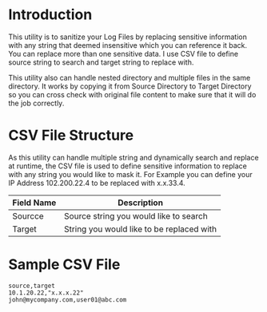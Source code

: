 # Introduction

This utility is to sanitize your Log Files 
by replacing sensitive information with any string that deemed insensitive which you can reference it back.
You can replace more than one sensitive data. I use CSV file to define source string to search and target string to replace with. 

This utility also can handle nested directory and multiple files in the same directory. It works by copying it from Source Directory to Target Directory so you can cross check with original file content to make sure that it will do the job correctly.

# CSV File Structure

As this utility can handle multiple string and dynamically search and replace at runtime, the CSV file is used to define sensitive information to replace with any string you would like to mask it. For Example you can define your IP Address 102.200.22.4 to be replaced with x.x.33.4.

Field Name | Description
---------- | ------------
Sourcce | Source string you would like to search
Target | String you would like to be replaced with

# Sample CSV File


    source,target
    10.1.20.22,"x.x.x.22"
    john@mycompany.com,user01@abc.com
